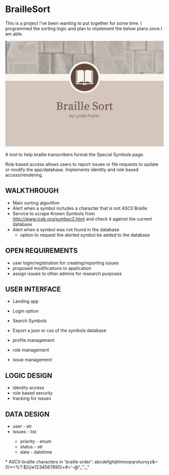 # BrailleSort

This is a project I've been wanting to put together for some time. I programmed the sorting logic and plan to implement the below plans once I am able. 

![My App](./app.png)

A tool to help braille transcribers format the Special Symbols page. 

Role based access allows users to report issues or file requests to update or modify the app/database. Implements identity and role based access/rendering. 

## WALKTHROUGH

- Main sorting algorithm
- Alert when a symbol includes a character that is not ASCII Braille
- Service to scrape Known Symbols from http://www.iceb.org/symbsc2.html and check it against the current database
- Alert when a symbol was not found in the database
	- option to request the alerted symbol be added to the database

## OPEN REQUIREMENTS

- user login/registration for creating/reporting issues
- proposed modifications to application
- assign issues to other admins for research purposes

## USER INTERFACE

- Landing app
- Login option
- Search Symbols
- Export a json or css of the symbols database

- profile management
- role management
- issue management

## LOGIC DESIGN

- identity access
- role based security
- tracking for issues

## DATA DESIGN

- user - str
- issues - list<issue>
	- priority - enum
	- status - str
	- date - datetime

\* ASCII-braille characters in 'braille order': abcdefghijklmnopqrstuvxyz&=(!)*<%?:$]\\[w1234567890/+#>'-@^_\".;,"
